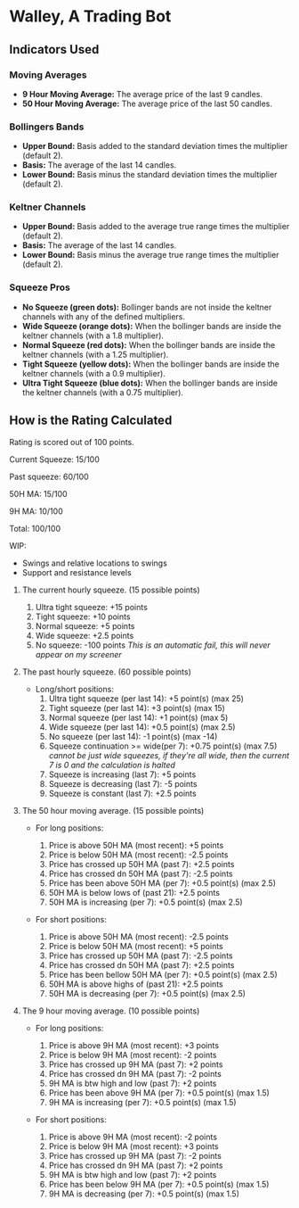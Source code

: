 # Walley, A Trading Bot

## Indicators Used

### Moving Averages

- **9 Hour Moving Average:** The average price of the last 9 candles.
- **50 Hour Moving Average:** The average price of the last 50 candles.

### Bollingers Bands

- **Upper Bound:** Basis added to the standard deviation times the multiplier (default 2).
- **Basis:** The average of the last 14 candles.
- **Lower Bound:** Basis minus the standard deviation times the multiplier (default 2).

### Keltner Channels

- **Upper Bound:** Basis added to the average true range times the multiplier (default 2).
- **Basis:** The average of the last 14 candles.
- **Lower Bound:** Basis minus the average true range times the multiplier (default 2).

### Squeeze Pros

- **No Squeeze (green dots):** Bollinger bands are not inside the keltner channels with any of the defined multipliers.
- **Wide Squeeze (orange dots):** When the bollinger bands are inside the keltner channels (with a 1.8 multiplier).
- **Normal Squeeze (red dots):** When the bollinger bands are inside the keltner channels (with a 1.25 multiplier).
- **Tight Squeeze (yellow dots):** When the bollinger bands are inside the keltner channels (with a 0.9 multiplier).
- **Ultra Tight Squeeze (blue dots):** When the bollinger bands are inside the keltner channels (with a 0.75 multiplier).

## How is the Rating Calculated

Rating is scored out of 100 points.

Current Squeeze: 15/100

Past squeeze: 60/100

50H MA: 15/100

9H MA: 10/100


Total: 100/100

WIP: 
- Swings and relative locations to swings
- Support and resistance levels

1. The current hourly squeeze. (15 possible points)

    1. Ultra tight squeeze:    +15  points
    2. Tight squeeze:          +10  points
    3. Normal squeeze:         +5   points
    4. Wide squeeze:           +2.5 points
    5. No squeeze:             -100 points *This is an automatic fail, this will never appear on my screener*

2. The past hourly squeeze. (60 possible points)

    - Long/short positions:
        1. Ultra tight squeeze (per last 14):    +5    point(s) (max 25)
        2. Tight squeeze (per last 14):          +3    point(s) (max 15)
        3. Normal squeeze (per last 14):         +1    point(s) (max 5)
        4. Wide squeeze (per last 14):           +0.5  point(s) (max 2.5)
        5. No squeeze (per last 14):             -1    point(s) (max -14)
        6. Squeeze continuation >= wide(per 7):  +0.75 point(s) (max 7.5) *cannot be just wide squeezes, if they're all wide, then the current 7 is 0 and the calculation is halted*
        7. Squeeze is increasing (last 7):       +5    points 
        8. Squeeze is decreasing (last 7):       -5    points
        9. Squeeze is constant (last 7):         +2.5  points

3. The 50 hour moving average. (15 possible points)

    - For long positions:
        1. Price is above 50H MA (most recent):  +5   points
        2. Price is below 50H MA (most recent):  -2.5 points
        3. Price has crossed up 50H MA (past 7): +2.5 points
        4. Price has crossed dn 50H MA (past 7): -2.5 points
        5. Price has been above 50H MA (per 7):  +0.5 point(s) (max 2.5)
        6. 50H MA is below lows of (past 21):    +2.5 points
        7. 50H MA is increasing (per 7):         +0.5 point(s) (max 2.5)

    - For short positions:
        1. Price is above 50H MA (most recent):  -2.5 points
        2. Price is below 50H MA (most recent):  +5   points
        3. Price has crossed up 50H MA (past 7): -2.5 points
        4. Price has crossed dn 50H MA (past 7): +2.5 points
        5. Price has been bellow 50H MA (per 7): +0.5 point(s) (max 2.5)
        6. 50H MA is above highs of (past 21):   +2.5 points
        7. 50H MA is decreasing (per 7):         +0.5 point(s) (max 2.5)

4. The 9 hour moving average. (10 possible points)

    - For long positions:
        1. Price is above 9H MA (most recent):  +3   points
        2. Price is below 9H MA (most recent):  -2   points
        3. Price has crossed up 9H MA (past 7): +2   points
        4. Price has crossed dn 9H MA (past 7): -2   points
        5. 9H MA is btw high and low (past 7):  +2   points
        6. Price has been above 9H MA (per 7):  +0.5 point(s) (max 1.5)
        7. 9H MA is increasing (per 7):         +0.5 point(s) (max 1.5)

    - For short positions:
        1. Price is above 9H MA (most recent):  -2   points
        2. Price is below 9H MA (most recent):  +3   points
        3. Price has crossed up 9H MA (past 7): -2   points
        4. Price has crossed dn 9H MA (past 7): +2   points
        5. 9H MA is btw high and low (past 7):  +2   points
        6. Price has been below 9H MA (per 7):  +0.5 point(s) (max 1.5)
        7. 9H MA is decreasing (per 7):         +0.5 point(s) (max 1.5)
